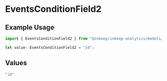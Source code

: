 # EventsConditionField2

## Example Usage

```typescript
import { EventsConditionField2 } from "@inkeep/inkeep-analytics/models/components";

let value: EventsConditionField2 = "id";
```

## Values

```typescript
"id"
```